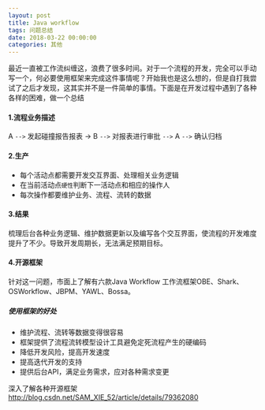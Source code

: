 ```yaml
---
layout: post
title: Java workflow
tags: 问题总结
date: 2018-03-22 00:00:00
categories: 其他
---
```


最近一直被工作流纠缠这，浪费了很多时间。对于一个流程的开发，完全可以手动写一个，何必要使用框架来完成这件事情呢？开始我也是这么想的，但是自打我尝试了之后才发现，这其实并不是一件简单的事情。下面是在开发过程中遇到了各种各样的困难，做一个总结

#### 1.流程业务描述
A `-->` 发起碰撞报告报表 -> B `-->` 对报表进行审批 `-->` A `-->` 确认归档

#### 2.生产
* 每个活动点都需要开发交互界面、处理相关业务逻辑
* 在当前活动点`硬性`判断下一活动点和相应的操作人
* 每次操作都要维护业务、流程、流转的数据

#### 3.结果
梳理后台各种业务逻辑、维护数据更新以及编写各个交互界面，使流程的开发难度提升了不少。导致开发周期长，无法满足预期目标。

#### 4.开源框架
针对这一问题，市面上了解有六款Java Workflow 工作流框架OBE、Shark、OSWorkflow、JBPM、YAWL、Bossa。

##### 使用框架的好处

* 维护流程、流转等数据变得很容易
* 框架提供了流程流转模型设计工具避免定死流程产生的硬编码
* 降低开发风险，提高开发速度
* 提高迭代开发的支持
* 提供后台API，满足业务需求，应对各种需求变更

深入了解各种开源框架 http://blog.csdn.net/SAM_XIE_52/article/details/79362080